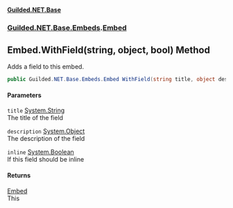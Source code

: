 #### [Guilded.NET.Base](Guilded_NET_Base.md 'Guilded.NET.Base')
### [Guilded.NET.Base.Embeds](Guilded_NET_Base.md#Guilded_NET_Base_Embeds 'Guilded.NET.Base.Embeds').[Embed](Embed.md 'Guilded.NET.Base.Embeds.Embed')
## Embed.WithField(string, object, bool) Method
Adds a field to this embed.  
```csharp
public Guilded.NET.Base.Embeds.Embed WithField(string title, object description, bool inline=false);
```
#### Parameters
<a name='Guilded_NET_Base_Embeds_Embed_WithField(string_object_bool)_title'></a>
`title` [System.String](https://docs.microsoft.com/en-us/dotnet/api/System.String 'System.String')  
The title of the field
  
<a name='Guilded_NET_Base_Embeds_Embed_WithField(string_object_bool)_description'></a>
`description` [System.Object](https://docs.microsoft.com/en-us/dotnet/api/System.Object 'System.Object')  
The description of the field
  
<a name='Guilded_NET_Base_Embeds_Embed_WithField(string_object_bool)_inline'></a>
`inline` [System.Boolean](https://docs.microsoft.com/en-us/dotnet/api/System.Boolean 'System.Boolean')  
If this field should be inline
  
#### Returns
[Embed](Embed.md 'Guilded.NET.Base.Embeds.Embed')  
This

